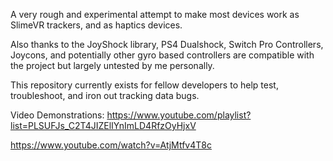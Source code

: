 A very rough and experimental attempt to make most devices work as SlimeVR trackers, and as haptics devices.

Also thanks to the JoyShock library, PS4 Dualshock, Switch Pro Controllers, Joycons, and potentially other gyro based controllers are compatible with the project but largely untested by me personally.

This repository currently exists for fellow developers to help test, troubleshoot, and iron out tracking data bugs.

Video Demonstrations:
https://www.youtube.com/playlist?list=PLSUFJs_C2T4JIZElIYnImLD4RfzOyHjxV

https://www.youtube.com/watch?v=AtjMtfv4T8c
